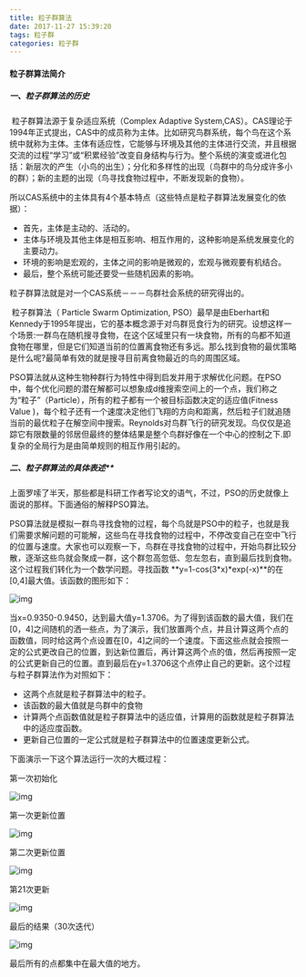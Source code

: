 ```yaml
---
title: 粒子群算法
date: 2017-11-27 15:39:20
tags: 粒子群
categories: 粒子群
---
```


#### **粒子群算法简介**

##### **一、粒子群算法的历史**

​        粒子群算法源于复杂适应系统（Complex Adaptive System,CAS）。CAS理论于1994年正式提出，CAS中的成员称为主体。比如研究鸟群系统，每个鸟在这个系统中就称为主体。主体有适应性，它能够与环境及其他的主体进行交流，并且根据交流的过程“学习”或“积累经验”改变自身结构与行为。整个系统的演变或进化包括：新层次的产生（小鸟的出生）；分化和多样性的出现（鸟群中的鸟分成许多小的群）；新的主题的出现（鸟寻找食物过程中，不断发现新的食物）。

​    所以CAS系统中的主体具有4个基本特点（这些特点是粒子群算法发展变化的依据）：

- 首先，主体是主动的、活动的。
- 主体与环境及其他主体是相互影响、相互作用的，这种影响是系统发展变化的主要动力。
- 环境的影响是宏观的，主体之间的影响是微观的，宏观与微观要有机结合。
- 最后，整个系统可能还要受一些随机因素的影响。

粒子群算法就是对一个CAS系统－－－鸟群社会系统的研究得出的。

​       粒子群算法（ Particle Swarm Optimization, PSO）最早是由Eberhart和Kennedy于1995年提出，它的基本概念源于对鸟群觅食行为的研究。设想这样一个场景:一群鸟在随机搜寻食物，在这个区域里只有一块食物，所有的鸟都不知道食物在哪里，但是它们知道当前的位置离食物还有多远。那么找到食物的最优策略是什么呢?最简单有效的就是搜寻目前离食物最近的鸟的周围区域。   

​      PSO算法就从这种生物种群行为特性中得到启发并用于求解优化问题。在PSO中，每个优化问题的潜在解都可以想象成d维搜索空间上的一个点，我们称之为“粒子”（Particle），所有的粒子都有一个被目标函数决定的适应值(Fitness Value )，每个粒子还有一个速度决定他们飞翔的方向和距离，然后粒子们就追随当前的最优粒子在解空间中搜索。Reynolds对鸟群飞行的研究发现。鸟仅仅是追踪它有限数量的邻居但最终的整体结果是整个鸟群好像在一个中心的控制之下.即复杂的全局行为是由简单规则的相互作用引起的。

<!--more-->

##### 二、粒子群算法的具体表述**

上面罗嗦了半天，那些都是科研工作者写论文的语气，不过，PSO的历史就像上面说的那样。下面通俗的解释PSO算法。

​       PSO算法就是模拟一群鸟寻找食物的过程，每个鸟就是PSO中的粒子，也就是我们需要求解问题的可能解，这些鸟在寻找食物的过程中，不停改变自己在空中飞行的位置与速度。大家也可以观察一下，鸟群在寻找食物的过程中，开始鸟群比较分散，逐渐这些鸟就会聚成一群，这个群忽高忽低、忽左忽右，直到最后找到食物。这个过程我们转化为一个数学问题。寻找函数  **y=1-cos(3\*x)*exp(-x)**的在[0,4]最大值。该函数的图形如下：

![img](http://p.blog.csdn.net/images/p_blog_csdn_net/niuyongjie/295595/o_hanshutuxing.bmp)

当x=0.9350-0.9450，达到最大值y=1.3706。为了得到该函数的最大值，我们在[0，4]之间随机的洒一些点，为了演示，我们放置两个点，并且计算这两个点的函数值，同时给这两个点设置在[0，4]之间的一个速度。下面这些点就会按照一定的公式更改自己的位置，到达新位置后，再计算这两个点的值，然后再按照一定的公式更新自己的位置。直到最后在y=1.3706这个点停止自己的更新。这个过程与粒子群算法作为对照如下：

- 这两个点就是粒子群算法中的粒子。
- 该函数的最大值就是鸟群中的食物 
- 计算两个点函数值就是粒子群算法中的适应值，计算用的函数就是粒子群算法中的适应度函数。
- 更新自己位置的一定公式就是粒子群算法中的位置速度更新公式。

下面演示一下这个算法运行一次的大概过程：

第一次初始化

![img](http://p.blog.csdn.net/images/p_blog_csdn_net/niuyongjie/295595/o_yanshi1.bmp)

第一次更新位置

![img](http://p.blog.csdn.net/images/p_blog_csdn_net/niuyongjie/295595/o_yanshi2.bmp)

第二次更新位置

![img](http://p.blog.csdn.net/images/p_blog_csdn_net/niuyongjie/295595/o_yanshi3.bmp)

第21次更新

![img](http://p.blog.csdn.net/images/p_blog_csdn_net/niuyongjie/295595/o_yanshi4.bmp)

最后的结果（30次迭代）

![img](http://p.blog.csdn.net/images/p_blog_csdn_net/niuyongjie/295595/o_yanshi5.bmp)

最后所有的点都集中在最大值的地方。


